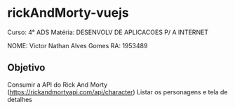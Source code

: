 # rickAndMorty-vuejs

Curso: 4° ADS
Matéria: DESENVOLV DE APLICACOES P/ A INTERNET

NOME: Victor Nathan Alves Gomes
RA: 1953489

## Objetivo
Consumir a API do Rick And Morty (https://rickandmortyapi.com/api/character)
Listar os personagens e tela de detalhes
